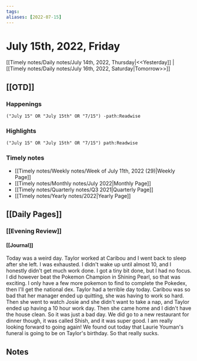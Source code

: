 ```yaml
---
tags:
aliases: [2022-07-15]
---
```


# July 15th, 2022, Friday

[[Timely notes/Daily notes/July 14th, 2022, Thursday|<<Yesterday]] | [[Timely notes/Daily notes/July 16th, 2022, Saturday|Tomorrow>>]]

## [[OTD]]

### Happenings

```query
("July 15" OR "July 15th" OR "7/15") -path:Readwise
```

### Highlights

```query
("July 15" OR "July 15th" OR "7/15") path:Readwise
```

### Timely notes
- [[Timely notes/Weekly notes/Week of July 11th, 2022 (29)|Weekly Page]]
- [[Timely notes/Monthly notes/July 2022|Monthly Page]]
- [[Timely notes/Quarterly notes/Q3 2021|Quarterly Page]]
- [[Timely notes/Yearly notes/2022|Yearly Page]]

## [[Daily Pages]]

### [[Evening Review]]

#### [[Journal]]

Today was a weird day. Taylor worked at Caribou and I went back to sleep after she left. I was exhausted. I didn't wake up until almost 10, and I honestly didn't get much work done. I got a tiny bit done, but I had no focus. I did however beat the Pokemon Champion in Shining Pearl, so that was exciting. I only have a few more pokemon to find to complete the Pokedex, then I'll get the national dex. Taylor had a terrible day today. Caribou was so bad that her manager ended up quitting, she was having to work so hard. Then she went to watch Josie and she didn't want to take a nap, and Taylor ended up having a 10 hour work day. Then she came home and I didn't have the house clean. So it was just a bad day. We did go to a new restaurant for dinner though, it was called Shish, and it was super good. I am really looking forward to going again! We found out today that Laurie Youman's funeral is going to be on Taylor's birthday. So that really sucks.

## Notes
